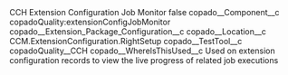<?xml version="1.0" encoding="UTF-8"?>
<CustomMetadata xmlns="http://soap.sforce.com/2006/04/metadata" xmlns:xsi="http://www.w3.org/2001/XMLSchema-instance" xmlns:xsd="http://www.w3.org/2001/XMLSchema">
    <label>CCH Extension Configuration Job Monitor</label>
    <protected>false</protected>
    <values>
        <field>copado__Component__c</field>
        <value xsi:type="xsd:string">copadoQuality:extensionConfigJobMonitor</value>
    </values>
    <values>
        <field>copado__Extension_Package_Configuration__c</field>
        <value xsi:nil="true"/>
    </values>
    <values>
        <field>copado__Location__c</field>
        <value xsi:type="xsd:string">CCM.ExtensionConfiguration.RightSetup</value>
    </values>
    <values>
        <field>copado__TestTool__c</field>
        <value xsi:type="xsd:string">copadoQuality__CCH</value>
    </values>
    <values>
        <field>copado__WhereIsThisUsed__c</field>
        <value xsi:type="xsd:string">Used on extension configuration records to view the live progress of related job executions</value>
    </values>
</CustomMetadata>
